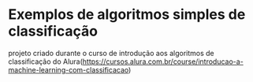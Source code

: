 # Exemplos de algoritmos simples de classificação
projeto criado durante o curso de introdução aos algoritmos de classificação do Alura(https://cursos.alura.com.br/course/introducao-a-machine-learning-com-classificacao)
